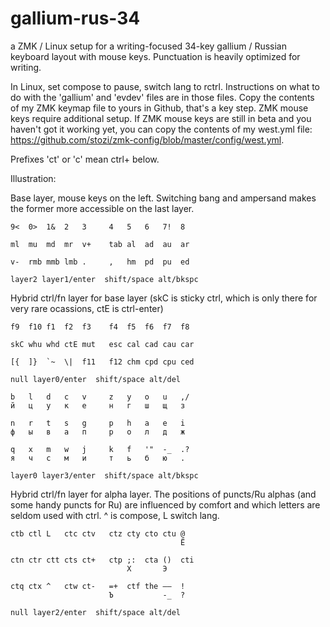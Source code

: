 # gallium-rus-34
a ZMK / Linux setup for a writing-focused 34-key gallium / Russian keyboard layout with mouse keys. Punctuation is heavily optimized for writing.

In Linux, set compose to pause, switch lang to rctrl.
Instructions on what to do with the 'gallium' and 'evdev' files are in those files. Copy the contents of my ZMK keymap file to yours in Github, that's a key step. ZMK mouse keys require additional setup. If ZMK mouse keys are still in beta and you haven't got it working yet, you can copy the contents of my west.yml file: https://github.com/stozi/zmk-config/blob/master/config/west.yml.


Prefixes 'ct' or 'c' mean ctrl+ below.

Illustration:

Base layer, mouse keys on the left. Switching bang and ampersand makes the former more accessible on the last layer. 

```
9<  0>  1&  2   3     4   5   6   7!  8

ml  mu  md  mr  v+    tab al  ad  au  ar

v-  rmb mmb lmb .     ,   hm  pd  pu  ed

layer2 layer1/enter  shift/space alt/bkspc   
```               

Hybrid ctrl/fn layer for base layer (skC is sticky ctrl, which is only there for very rare ocassions, ctE is ctrl-enter)

```
f9  f10 f1  f2  f3    f4  f5  f6  f7  f8

skC whu whd ctE mut   esc cal cad cau car

[{  ]}  `~  \|  f11   f12 chm cpd cpu ced

null layer0/enter  shift/space alt/del   
```

```
b   l   d   c   v     z   y   o   u   ,/
й   ц   у   к   е     н   г   ш   щ   з

n   r   t   s   g     p   h   a   e   i
ф   ы   в   а   п     р   о   л   д   ж

q   x   m   w   j     k   f   '"  -_  .?
я   ч   с   м   и     т   ь   б   ю   .

layer0 layer3/enter  shift/space alt/bkspc   
```

Hybrid ctrl/fn layer for alpha layer. The positions of puncts/Ru alphas (and some handy puncts for Ru) are influenced by comfort and which letters are seldom used with ctrl. ^ is compose, L switch lang.

```
ctb ctl L   ctc ctv   ctz cty cto ctu @
                                      Ё

ctn ctr ctt cts ct+   ctp ;:  cta ()  cti
                          X       Э

ctq ctx ^   ctw ct-   =+  ctf the –—  !
                      Ъ           -_  ?

null layer2/enter  shift/space alt/del   
```

